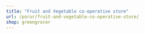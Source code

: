 ```yaml
---
title: "Fruit and Vegetable co-operative store"
url: /porur/fruit-and-vegetable-co-operative-store/
shop: greengrocer
---
```

